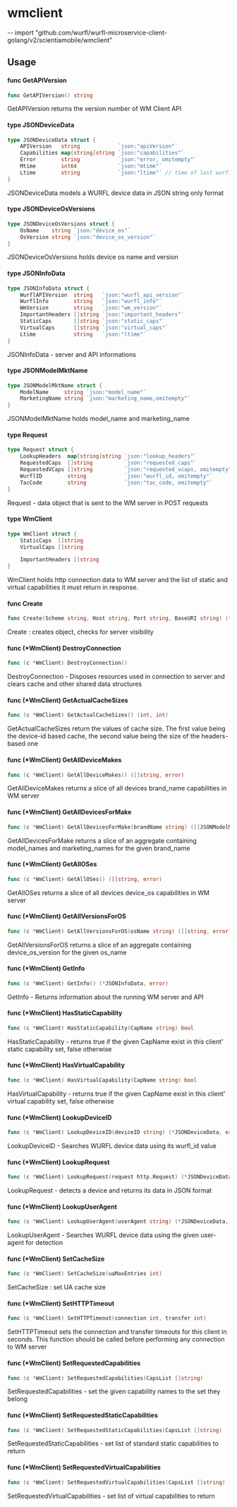 # wmclient
--
    import  "github.com/wurfl/wurfl-microservice-client-golang/v2/scientiamobile/wmclient"


## Usage

#### func  GetAPIVersion

```go
func GetAPIVersion() string
```
GetAPIVersion returns the version number of WM Client API

#### type JSONDeviceData

```go
type JSONDeviceData struct {
	APIVersion   string            `json:"apiVersion"`
	Capabilities map[string]string `json:"capabilities"`
	Error        string            `json:"error, omitempty"`
	Mtime        int64             `json:"mtime"` 
	Ltime        string            `json:"ltime"` // time of last wurfl.xml file load
}
```

JSONDeviceData models a WURFL device data in JSON string only format

#### type JSONDeviceOsVersions

```go
type JSONDeviceOsVersions struct {
	OsName    string `json:"device_os"`
	OsVersion string `json:"device_os_version"`
}
```

JSONDeviceOsVersions holds device os name and version

#### type JSONInfoData

```go
type JSONInfoData struct {
	WurflAPIVersion  string   `json:"wurfl_api_version"`
	WurflInfo        string   `json:"wurfl_info"`
	WmVersion        string   `json:"wm_version"`
	ImportantHeaders []string `json:"important_headers"`
	StaticCaps       []string `json:"static_caps"`
	VirtualCaps      []string `json:"virtual_caps"`
	Ltime            string   `json:"ltime"`
}
```

JSONInfoData - server and API informations

#### type JSONModelMktName

```go
type JSONModelMktName struct {
	ModelName     string `json:"model_name"`
	MarketingName string `json:"marketing_name,omitempty"`
}
```

JSONModelMktName holds model_name and marketing_name

#### type Request

```go
type Request struct {
	LookupHeaders  map[string]string `json:"lookup_headers"`
	RequestedCaps  []string          `json:"requested_caps"`
	RequestedVCaps []string          `json:"requested_vcaps, omitempty"`
	WurflID        string            `json:"wurfl_id, omitempty"`
	TacCode        string            `json:"tac_code, omitempty"`
}
```

Request - data object that is sent to the WM server in POST requests

#### type WmClient

```go
type WmClient struct {
	StaticCaps  []string
	VirtualCaps []string

	ImportantHeaders []string
}
```

WmClient holds http connection data to WM server and the list of static and
virtual capabilities it must return in response.

#### func  Create

```go
func Create(Scheme string, Host string, Port string, BaseURI string) (*WmClient, error)
```
Create : creates object, checks for server visibility

#### func (*WmClient) DestroyConnection

```go
func (c *WmClient) DestroyConnection()
```
DestroyConnection - Disposes resources used in connection to server and clears
cache and other shared data structures

#### func (*WmClient) GetActualCacheSizes

```go
func (c *WmClient) GetActualCacheSizes() (int, int)
```
GetActualCacheSizes return the values of cache size. The first value being the
device-id based cache, the second value being the size of the headers-based one

#### func (*WmClient) GetAllDeviceMakes

```go
func (c *WmClient) GetAllDeviceMakes() ([]string, error)
```
GetAllDeviceMakes returns a slice of all devices brand_name capabilities in WM
server

#### func (*WmClient) GetAllDevicesForMake

```go
func (c *WmClient) GetAllDevicesForMake(brandName string) ([]JSONModelMktName, error)
```
GetAllDevicesForMake returns a slice of an aggregate containing model_names and
marketing_names for the given brand_name

#### func (*WmClient) GetAllOSes

```go
func (c *WmClient) GetAllOSes() ([]string, error)
```
GetAllOSes returns a slice of all devices device_os capabilities in WM server

#### func (*WmClient) GetAllVersionsForOS

```go
func (c *WmClient) GetAllVersionsForOS(osName string) ([]string, error)
```
GetAllVersionsForOS returns a slice of an aggregate containing device_os_version
for the given os_name

#### func (*WmClient) GetInfo

```go
func (c *WmClient) GetInfo() (*JSONInfoData, error)
```
GetInfo - Returns information about the running WM server and API

#### func (*WmClient) HasStaticCapability

```go
func (c *WmClient) HasStaticCapability(CapName string) bool
```
HasStaticCapability - returns true if the given CapName exist in this client'
static capability set, false otherwise

#### func (*WmClient) HasVirtualCapability

```go
func (c *WmClient) HasVirtualCapability(CapName string) bool
```
HasVirtualCapability - returns true if the given CapName exist in this client'
virtual capability set, false otherwise

#### func (*WmClient) LookupDeviceID

```go
func (c *WmClient) LookupDeviceID(deviceID string) (*JSONDeviceData, error)
```
LookupDeviceID - Searches WURFL device data using its wurfl_id value

#### func (*WmClient) LookupRequest

```go
func (c *WmClient) LookupRequest(request http.Request) (*JSONDeviceData, error)
```
LookupRequest - detects a device and returns its data in JSON format

#### func (*WmClient) LookupUserAgent

```go
func (c *WmClient) LookupUserAgent(userAgent string) (*JSONDeviceData, error)
```
LookupUserAgent - Searches WURFL device data using the given user-agent for
detection

#### func (*WmClient) SetCacheSize

```go
func (c *WmClient) SetCacheSize(uaMaxEntries int)
```
SetCacheSize : set UA cache size

#### func (*WmClient) SetHTTPTimeout

```go
func (c *WmClient) SetHTTPTimeout(connection int, transfer int)
```
SetHTTPTimeout sets the connection and transfer timeouts for this client in
seconds. This function should be called before performing any connection to WM
server

#### func (*WmClient) SetRequestedCapabilities

```go
func (c *WmClient) SetRequestedCapabilities(CapsList []string)
```
SetRequestedCapabilities - set the given capability names to the set they belong

#### func (*WmClient) SetRequestedStaticCapabilities

```go
func (c *WmClient) SetRequestedStaticCapabilities(CapsList []string)
```
SetRequestedStaticCapabilities - set list of standard static capabilities to
return

#### func (*WmClient) SetRequestedVirtualCapabilities

```go
func (c *WmClient) SetRequestedVirtualCapabilities(CapsList []string)
```
SetRequestedVirtualCapabilities - set list of virtual capabilities to return
